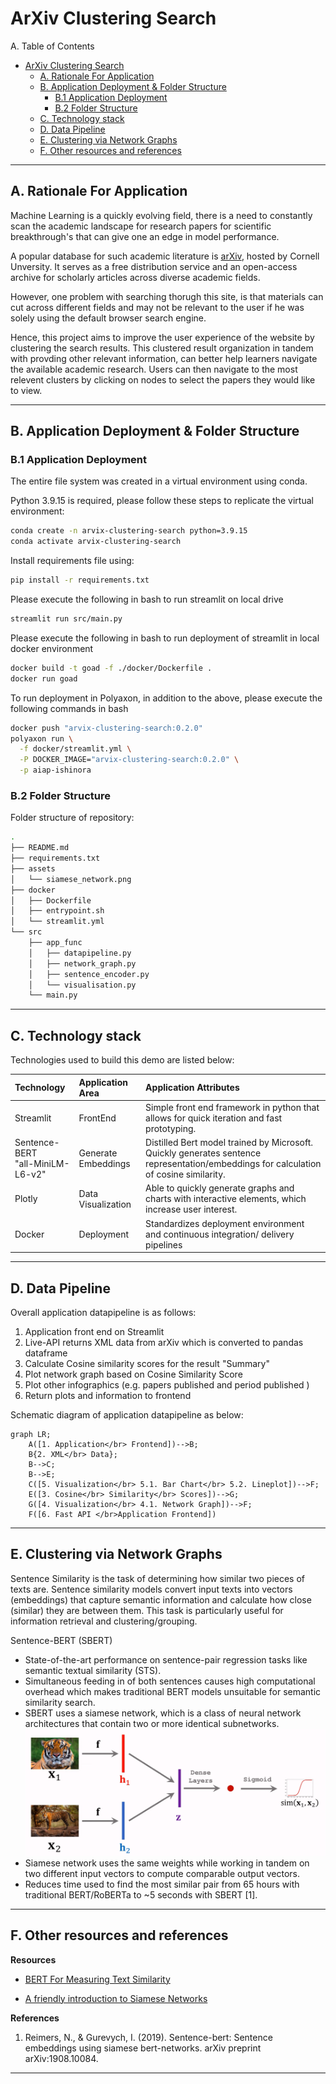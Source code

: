# ArXiv Clustering Search

A. Table of Contents
- [ArXiv Clustering Search](#arxiv-clustering-search)
  - [A. Rationale For Application](#a-rationale-for-application)
  - [B. Application Deployment \& Folder Structure](#b-application-deployment--folder-structure)
    - [B.1 Application  Deployment](#b1-application--deployment)
    - [B.2  Folder Structure](#b2--folder-structure)
  - [C. Technology stack](#c-technology-stack)
  - [D. Data Pipeline](#d-data-pipeline)
  - [E. Clustering via Network Graphs](#e-clustering-via-network-graphs)
  - [F. Other resources and references](#f-other-resources-and-references)
---
## A. Rationale For Application

Machine Learning is a quickly evolving field, there is a need to constantly scan the academic landscape for research papers for scientific breakthrough's that can give one an edge in model performance.

A popular database for such academic literature is [arXiv](https://arxiv.org/), hosted by Cornell Unversity. It serves as a free distribution service and an open-access archive for scholarly articles across diverse academic fields.

However, one problem with searching thorugh this site, is that materials can cut across different fields and may not be relevant to the user if he was solely using the default browser search engine.

Hence, this project aims to improve the user experience of the website by clustering the search results. This clustered result organization in tandem with provding other relevant information, can better help learners navigate the available academic research. Users can then navigate to the most relevent clusters by clicking on nodes to select the papers they would like to view.

---
## B. Application Deployment & Folder Structure 

### B.1 Application  Deployment

The entire file system was created in a virtual environment using conda.

Python 3.9.15 is required, please follow these steps to replicate the virtual environment: 

```bash
conda create -n arvix-clustering-search python=3.9.15
conda activate arvix-clustering-search
```
Install requirements file using:

```bash
pip install -r requirements.txt
```

Please execute the following in bash to run streamlit on local drive
```bash
streamlit run src/main.py
```

Please execute the following in bash to run deployment of streamlit in local docker environment
```bash
docker build -t goad -f ./docker/Dockerfile .
docker run goad
```

To run deployment in Polyaxon, in addition to the above, please execute the following commands in bash 

```bash
docker push "arvix-clustering-search:0.2.0"
polyaxon run \
  -f docker/streamlit.yml \
  -P DOCKER_IMAGE="arvix-clustering-search:0.2.0" \
  -p aiap-ishinora
```

### B.2  Folder Structure

Folder structure of repository:

```bash
.
├── README.md
├── requirements.txt
├── assets
│   └── siamese_network.png
├── docker
│   ├── Dockerfile
│   ├── entrypoint.sh
│   └── streamlit.yml
└── src
    ├── app_func
    │   ├── datapipeline.py
    │   ├── network_graph.py
    │   ├── sentence_encoder.py
    │   └── visualisation.py
    └── main.py
```

---
## C. Technology stack

Technologies used to build this demo are listed below:

| Technology | Application Area | Application Attributes |
|:---|:---|:---|
| Streamlit  | FrontEnd | Simple front end framework in python that allows for quick iteration and fast prototyping.|
| Sentence-BERT</br> "all-MiniLM-L6-v2" | Generate Embeddings | Distilled Bert model trained by Microsoft. Quickly generates sentence representation/embeddings for calculation of cosine similarity. |
| Plotly | Data Visualization | Able to quickly generate graphs and charts with interactive elements, which increase user interest. |
| Docker | Deployment | Standardizes deployment environment and continuous integration/ delivery pipelines |

---
## D. Data Pipeline

Overall application datapipeline is as follows:

1. Application front end on Streamlit
2. Live-API returns XML data from arXiv which is converted to pandas dataframe
3. Calculate Cosine similarity scores for the result "Summary"
4. Plot network graph based on Cosine Similarity Score
5. Plot other infographics (e.g. papers published and period published )
6. Return plots and information to frontend

Schematic diagram of application datapipeline as below:
```mermaid
graph LR;
    A([1. Application</br> Frontend])-->B;
    B{2. XML</br> Data};
    B-->C;
    B-->E;
    C([5. Visualization</br> 5.1. Bar Chart</br> 5.2. Lineplot])-->F;
    E([3. Cosine</br> Similarity</br> Scores])-->G;
    G([4. Visualization</br> 4.1. Network Graph])-->F;
    F([6. Fast API </br>Application Frontend])
```
---
## E. Clustering via Network Graphs 

Sentence Similarity is the task of determining how similar two pieces of texts are. Sentence similarity models convert input texts into vectors (embeddings) that capture semantic information and calculate how close (similar) they are between them. This task is particularly useful for information retrieval and clustering/grouping.

Sentence-BERT (SBERT)

- State-of-the-art performance on sentence-pair regression tasks like semantic textual similarity (STS).
- Simultaneous feeding in of both sentences causes high computational overhead which makes traditional BERT models unsuitable for semantic similarity search.
- SBERT uses a siamese network, which is a class of neural network architectures that contain two or more identical subnetworks.
![](./assets/siamese_network.png)
- Siamese network uses the same weights while working in tandem on two different input vectors to compute comparable output vectors.
- Reduces time used to find the most similar pair from 65 hours with traditional BERT/RoBERTa to ~5 seconds with SBERT [1].

---

## F. Other resources and references

**Resources**

- [BERT For Measuring Text Similarity](https://towardsdatascience.com/bert-for-measuring-text-similarity-eec91c6bf9e1)

 - [A friendly introduction to Siamese Networks](https://towardsdatascience.com/a-friendly-introduction-to-siamese-networks-85ab17522942)

**References**
1. Reimers, N., & Gurevych, I. (2019). Sentence-bert: Sentence embeddings using siamese bert-networks. arXiv preprint arXiv:1908.10084.
---
